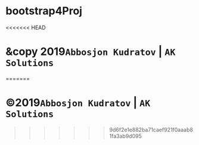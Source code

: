 # bootstrap4Proj

<<<<<<< HEAD
# &copy 2019`Abbosjon Kudratov` | `AK Solutions`
=======
# ©2019`Abbosjon Kudratov` | `AK Solutions`
>>>>>>> 9d6f2e1e882ba71caef921f0aaab81fa3ab9d095
